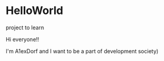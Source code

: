# HelloWorld
project to learn

Hi everyone!!

I'm A1exDorf and I want to be a part of development society)
